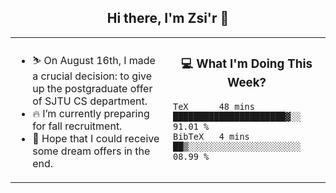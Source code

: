 <h2 align="center"> Hi there, I'm Zsi'r 👋 </h2>

<table>
    <tr>
        <td valign="center" width="50%">
            <ul>
                <li> ⛷️ On August 16th, I made a crucial decision: to give up the postgraduate offer of SJTU CS department.</li>
                <li> 🔥 I’m currently preparing for fall recruitment.</li>
                <li> 🙏 Hope that I could receive some dream offers in the end.</li>
            </ul>
        </td>
       <td valign="top" width="50%">

<h3 align="center"> 💻 What I'm Doing This Week? </h3>

<!--START_SECTION:waka-->
```text
TeX      48 mins         ██████████████████████▓░░   91.01 % 
BibTeX   4 mins          ██▒░░░░░░░░░░░░░░░░░░░░░░   08.99 % 
```
<!--END_SECTION:waka-->
</td></tr>
</table>
